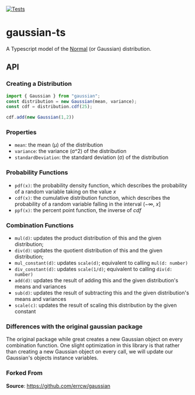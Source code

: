 [![Tests](https://github.com/searchlight-tech/-searchlight-gaussian-typescript/workflows/tests/badge.svg)](https://github.com/searchlight-tech/-searchlight-gaussian-typescript/actions/workflows/tests.yml)

# gaussian-ts

A Typescript model of the [Normal](http://en.wikipedia.org/wiki/Normal_distribution)
(or Gaussian) distribution.

## API

### Creating a Distribution

```typescript
import { Gaussian } from "gaussian";
const distribution = new Gaussian(mean, variance);
const cdf = distribution.cdf(25);

cdf.add(new Gaussian(1,2))
```

### Properties

- `mean`: the mean (μ) of the distribution
- `variance`: the variance (σ^2) of the distribution
- `standardDeviation`: the standard deviation (σ) of the distribution

### Probability Functions

- `pdf(x)`: the probability density function, which describes the probability
  of a random variable taking on the value _x_
- `cdf(x)`: the cumulative distribution function, which describes the
  probability of a random variable falling in the interval (−∞, _x_]
- `ppf(x)`: the percent point function, the inverse of _cdf_

### Combination Functions
- `mul(d)`: updates the product distribution of this and the given distribution;
- `div(d)`: updates the quotient distribution of this and the given distribution;
- `mul_constant(d)`: updates `scale(d)`; equivalent to calling `mul(d: number)`
- `div_constant(d)`: updates `scale(1/d)`; equivalent to calling `div(d: number)`
- `add(d)`: updates the result of adding this and the given distribution's means and variances
- `sub(d)`: updates the result of subtracting this and the given distribution's means and variances
- `scale(c)`: updates the result of scaling this distribution by the given constant


### Differences with the original gaussian package
The original package while great creates a new Gaussian object on every combination function.
One slight optimization in this library is that rather than creating a new Gaussian object 
on every call, we will update our Gaussian's objects instance variables.

### Forked From

__Source__: https://github.com/errcw/gaussian  